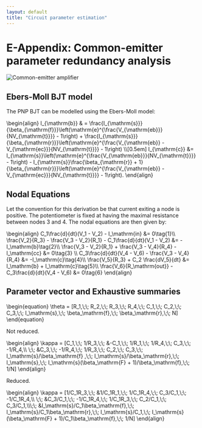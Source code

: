 ```yaml
---
layout: default
title: "Circuit parameter estimation"
---
```


# E-Appendix: Common-emitter parameter redundancy analysis
![Common-emitter amplifier](../images/common-emitter.png)
## Ebers-Moll BJT model

The PNP BJT can be modelled using the Ebers-Moll model:
<div>
\begin{align}
	I_{\mathrm{b}} & = \frac{I_{\mathrm{s}}}{\beta_{\mathrm{f}}}\left(\mathrm{e}^{\frac{V_{\mathrm{eb}}}{NV_{\mathrm{t}}}} - 1\right) + \frac{I_{\mathrm{s}}}{\beta_{\mathrm{r}}}\left(\mathrm{e}^{\frac{V_{\mathrm{eb}} - V_{\mathrm{ec}}}{NV_{\mathrm{t}}}} - 1\right)
	\\[0.5em]
	I_{\mathrm{c}} &= I_{\mathrm{s}}\left(\mathrm{e}^{\frac{V_{\mathrm{eb}}}{NV_{\mathrm{t}}}} - 1\right) - I_{\mathrm{s}}\frac{\beta_{\mathrm{r}} + 1}{\beta_{\mathrm{r}}}\left(\mathrm{e}^{\frac{V_{\mathrm{eb}} - V_{\mathrm{ec}}}{NV_{\mathrm{t}}}} - 1\right).
\end{align}
</div>

## Nodal Equations
Let the convention for this derivation be that current exiting a node is positive. The potentiometer is fixed at having the maximal resistance between nodes 3 and 4. The nodal equations are then given by:
<div>
\begin{align}
	C_1\frac{d}{dt}(V_1 - V_2) - I_\mathrm{in} &= 0\tag{1}\\
	 \frac{V_2}{R_3} - \frac{V_3 - V_2}{R_1} - C_1\frac{d}{dt}(V_1 - V_2) &= -I_\mathrm{b}\tag{2}\\
	\frac{V_3 - V_2}{R_1} + \frac{V_3 - V_4}{R_4} - I_\mathrm{cc} &= 0\tag{3}	\\
	C_3\frac{d}{dt}(V_4 - V_6) - \frac{V_3 - V_4}{R_4} &= -I_\mathrm{c}\tag{4}\\
	\frac{V_5}{R_3} + C_2 \frac{dV_5}{dt} &= I_\mathrm{b} + I_\mathrm{c}\tag{5}\\
	\frac{V_6}{R_\mathrm{out}} - C_3\frac{d}{dt}(V_4 - V_6) &= 0\tag{6}
\end{align}
</div>

## Parameter vector and Exhaustive summaries
<div>
\begin{equation}
	\theta = [R_1,\;\; R_2,\;\; R_3,\;\; R_4,\;\; C_1,\;\; C_2,\;\; C_3,\;\; I_\mathrm{s},\;\; \beta_\mathrm{f},\;\; \beta_\mathrm{r},\;\; N]
\end{equation}
</div>

Not reduced.
<div>
\begin{align}
	\kappa = [C_1,\;\; 1/R_3,\;\; &-C_1,\;\; 1/R_1,\;\; 1/R_4,\;\; C_3,\;\; -1/R_4,\\
			\;\; &C_3,\;\; -1/R_4,\;\; 1/R_3,\;\; C_2,\;\; C_3,\;\; I_\mathrm{s}/\beta_\mathrm{f} ,\;\; I_\mathrm{s}/\beta_\mathrm{r},\;\; I_\mathrm{s},\;\; I_\mathrm{s}(\beta_\mathrm{F} + 1)/\beta_\mathrm{f},\;\; 1/N]
\end{align}
</div>

Reduced.
<div>
\begin{align}
	\kappa = [1/C_1R_3,\;\; &1/C_1R_1,\;\; 1/C_1R_4,\;\; C_3/C_1,\;\; -1/C_1R_4,\\
			\;\; &C_3/C_1,\;\; -1/C_1R_4,\;\; 1/C_1R_3,\;\; C_2/C_1,\;\; C_3/C_1,\\\;\; &I_\mathrm{s}/C_1\beta_\mathrm{f},\;\; I_\mathrm{s}/C_1\beta_\mathrm{r},\;\; I_\mathrm{s}/C_1,\;\; I_\mathrm{s}(\beta_\mathrm{F} + 1)/C_1\beta_\mathrm{f},\;\; 1/N]
\end{align}
</div>
